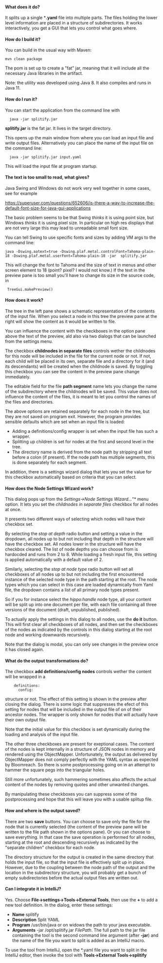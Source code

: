 #### What does it do?
It splits up a single ***.yaml** file into multiple parts. The files holding the lower level information are placed in a structure of subdirectories. It works interactively, you get a GUI that lets you control what goes where.

#### How do I build it?
You can build in the usual way with Maven:

	mvn clean package

The pom is set up to create a "fat" jar, meaning that it will include all the necessary Java libraries in the artifact.

Note: the utility was developed using Java 8. It also compiles and runs in Java 11.

#### How do I run it?
You can start the application from the command line with 

	  java -jar splitify.jar

**splitify.jar** is the fat jar. It lives in the target directory. 

This opens up the main window from where you can load an input file and write output files. Alternatively you can place the name of the input file on the command line:

	  java -jar splitify.jar input.yaml

This will load the input file at program startup.

#### The text is too small to read, what gives?
Java Swing and Windows do not work very well together in some cases, see for example

   https://superuser.com/questions/652606/is-there-a-way-to-increase-the-default-font-size-for-java-gui-applications

The basic problem seems to be that Swing *thinks* it is using point size, but Windows *thinks* it is using pixel size.
In particular on high res displays that are not very large this may lead to unreadable small font size.

You can tell Swing to use specific fonts and sizes by adding VM args to the command line:

    java -Dswing.aatext=true -Dswing.plaf.metal.controlFont=Tahoma-plain-18 -Dswing.plaf.metal.userFont=Tahoma-plain-18 -jar  splitify.jar

This will change the font to Tahoma and the size of text in menus and other screen element to 18 (point? pixel? I would not know.) If the text in the preview pane is too small you'll have to change its size in the source code, in 

     TreeGui.makePreview()


#### How does it work?
The tree in the left pane shows a schematic representation of the contents of the input file. When you select a node in this tree the preview pane at the  right will show the content as it would be written to file.

You can influence the content with the checkboxes in the option pane above the text of the preview, ald also via two dialogs that can be launched from the settings menu.

The checkbox **childnodes in separate files** controls wether the childnodes for this node will be included in the file for the current node or not. If not, each child will be placed in its own, separate file and a directory for it (and its descendants) will
be created when the childnode is saved. By toggling this checkbox you can see the content in the preview pane change immediately.

The editable field for the file **path segment** name lets you change the name of the subdirectory where the childnodes will be saved. This value does not influence the content of the files, it is meant to let you control the names of the files and directories.

The above options are retained separately for each node in the tree, but they are not saved on program exit. However, the program provides sensible defaults which are set when an input file is loaded:

- Adding a definitions/config wrapper is set when the input file has such a wrapper.
- Splitting up children is set for nodes at the first and second level  in the tree.
- The directory name is derived from the node path by stripping all text before a colon (if present). If the node path has multiple segments, this is done separately for each segment.

In addition, there is a settings wizard dialog that lets you set the value for this checkbox automatically based on criteria that you can select.

#### How does the Node Settings Wizard work?
This dialog pops up from the *Settings->Node Settings Wizard...*"* menu option. It lets you set the *childnodes in separate files* checkbox for all nodes at once.

It presents two different ways of selecting which nodes will have their checkbox set. 

By selecting the *stop at depth* radio button and setting a value in the dropdown, all nodes up to but not including that depth in the structure will have the checkbox set. All nodes lower in the structure will have the checkbox cleared. The list of node depths you can choose from is hardocded and runs from 2 to 8. While  loading a fresh input file, this setting is applied automatically with a default value of 2.

Similarly, selecting the *stop at node type* radio button will set all checkboxes of all nodes up to but not including the first encountered instance of the selected node type in the path starting at the root. The node types which you can select in this case are loaded dynamically from Yaml file, the dropdown contains a list of all primary node types present.

So if you for instance select the *hippo:handle* node type, all your content will be split up into one document per file, with each file containing all three versions of the document (draft, unpublished, published).

To actually apply the settings in this dialog to all nodes, use the **do it** button. This will first clear all checkboxes of all nodes, and then set the checkboxes of the nodes as indicated by the controls in this dialog starting at the root node and working downwards recursively.

Note that the dialog is modal, you can only see changes in the preview once it has closed again.

#### What do the output transformations do?
The checkbox **add definitions/config nodes** controls wether  the content will be wrapped in a

	    definitions:
	      config:

structure or not. The effect of this setting is shown in the preview after closing the dialog. There is some logic that suppresses the efect of this setting for nodes that will be included in the output file of on of their ancestor nodes. The wrapper is only shown for nodes that will actually have their own output file.

Note that the initial value for this checkbox is set dynamically during the loading and analysis of the input file.

The other three checkboxes are present for exeptional cases. The content of the nodes is kept internally in a structure of JSON nodes in memory and rendered using the ObjectMapper. Unfortunately, the output as delivered by ObjectMapper does not comply perfectly with the YAML syntax as expected by Bloomreach. So there is some postprocessing going on in an attempt to hammer the square pegs into the triangular holes.

Still more unfortunately, such hammering sometimes also affects the actual content of the nodes by removing quotes and other unwanted changes.

By manipulating these checkboxes you can suppress some of the postprocessing and hope that this will leave you with a usable splitup file.


#### How and where is the output saved?
There are two **save**  buttons. You can choose to save only the file for the node that is currently selected (the content of the preview pane will be written to the file path shown in the options pane).
Or you can choose to save everything. In that case the save operation is performed for all nodes, starting at the root and descending recursively as indicated by the "separate children" checkbox for each node.

The directory structure for the output is created in the same directory that holds the input file, so that the input file is effectively split up in place. However, due to the coupling between the node path of the output and the location in the subdirectory structure, you will probably get a bunch of empty subdirectories before the actual output files are written out.

#### Can I  integrate it in IntelliJ?
Yes. Choose **File->settings->Tools->External Tools**, then use the **+** to add a new tool definition. In the dialog, enter these settings:
- **Name** splitify
- **Description** Split YAML
- **Program** /usr/bin/java   or on widows the path to your java executable.
- **Arguments** -jar /opt/splitify.jar  $FilePath$.  The full path to the jar file containing the tool is the second command line argument (after **-jar**) and the name of the file you want to split is added as an IntelliJ macro.

To use the tool from IntelliJ, open the *.yaml file you want to split in the IntelliJ editor, then invoke the tool with **Tools->External Tools->splitify**
